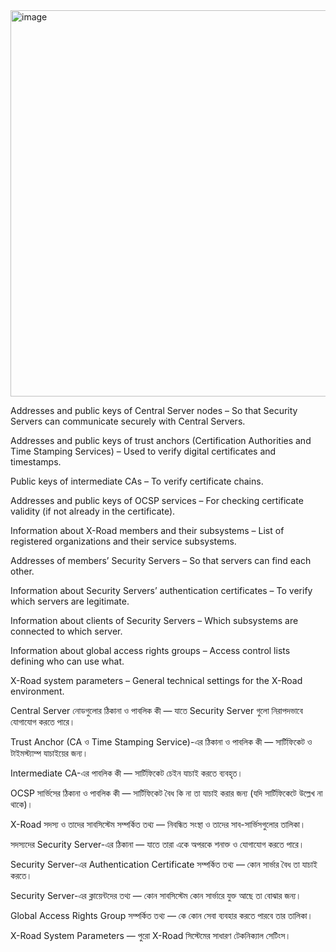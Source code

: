 
<img width="526" height="618" alt="image" src="https://github.com/user-attachments/assets/fd118b4b-79a0-4fc1-b487-12402a6e8c7e" />

Addresses and public keys of Central Server nodes – So that Security Servers can communicate securely with Central Servers.

Addresses and public keys of trust anchors (Certification Authorities and Time Stamping Services) – Used to verify digital certificates and timestamps.

Public keys of intermediate CAs – To verify certificate chains.

Addresses and public keys of OCSP services – For checking certificate validity (if not already in the certificate).

Information about X-Road members and their subsystems – List of registered organizations and their service subsystems.

Addresses of members’ Security Servers – So that servers can find each other.

Information about Security Servers’ authentication certificates – To verify which servers are legitimate.

Information about clients of Security Servers – Which subsystems are connected to which server.

Information about global access rights groups – Access control lists defining who can use what.

X-Road system parameters – General technical settings for the X-Road environment.

Central Server নোডগুলোর ঠিকানা ও পাবলিক কী — যাতে Security Server গুলো নিরাপদভাবে যোগাযোগ করতে পারে।

Trust Anchor (CA ও Time Stamping Service)-এর ঠিকানা ও পাবলিক কী — সার্টিফিকেট ও টাইমস্ট্যাম্প যাচাইয়ের জন্য।

Intermediate CA-এর পাবলিক কী — সার্টিফিকেট চেইন যাচাই করতে ব্যবহৃত।

OCSP সার্ভিসের ঠিকানা ও পাবলিক কী — সার্টিফিকেট বৈধ কি না তা যাচাই করার জন্য (যদি সার্টিফিকেটে উল্লেখ না থাকে)।

X-Road সদস্য ও তাদের সাবসিস্টেম সম্পর্কিত তথ্য — নিবন্ধিত সংস্থা ও তাদের সাব-সার্ভিসগুলোর তালিকা।

সদস্যদের Security Server-এর ঠিকানা — যাতে তারা একে অপরকে শনাক্ত ও যোগাযোগ করতে পারে।

Security Server-এর Authentication Certificate সম্পর্কিত তথ্য — কোন সার্ভার বৈধ তা যাচাই করতে।

Security Server-এর ক্লায়েন্টদের তথ্য — কোন সাবসিস্টেম কোন সার্ভারে যুক্ত আছে তা বোঝার জন্য।

Global Access Rights Group সম্পর্কিত তথ্য — কে কোন সেবা ব্যবহার করতে পারবে তার তালিকা।

X-Road System Parameters — পুরো X-Road সিস্টেমের সাধারণ টেকনিক্যাল সেটিংস।


